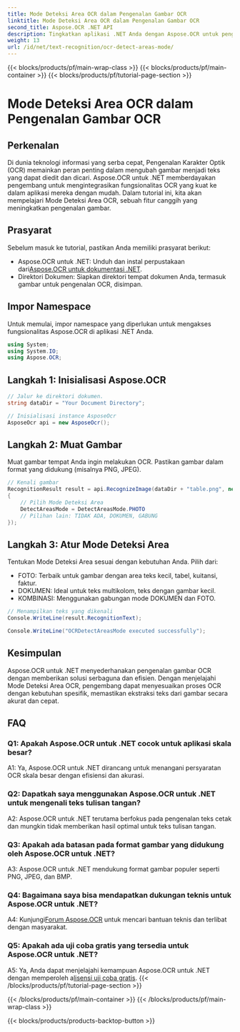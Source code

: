 ```yaml
---
title: Mode Deteksi Area OCR dalam Pengenalan Gambar OCR
linktitle: Mode Deteksi Area OCR dalam Pengenalan Gambar OCR
second_title: Aspose.OCR .NET API
description: Tingkatkan aplikasi .NET Anda dengan Aspose.OCR untuk pengenalan teks gambar yang efisien. Jelajahi Mode Deteksi Area OCR untuk hasil yang presisi.
weight: 13
url: /id/net/text-recognition/ocr-detect-areas-mode/
---
```


{{< blocks/products/pf/main-wrap-class >}}
{{< blocks/products/pf/main-container >}}
{{< blocks/products/pf/tutorial-page-section >}}

# Mode Deteksi Area OCR dalam Pengenalan Gambar OCR

## Perkenalan

Di dunia teknologi informasi yang serba cepat, Pengenalan Karakter Optik (OCR) memainkan peran penting dalam mengubah gambar menjadi teks yang dapat diedit dan dicari. Aspose.OCR untuk .NET memberdayakan pengembang untuk mengintegrasikan fungsionalitas OCR yang kuat ke dalam aplikasi mereka dengan mudah. Dalam tutorial ini, kita akan mempelajari Mode Deteksi Area OCR, sebuah fitur canggih yang meningkatkan pengenalan gambar.

## Prasyarat

Sebelum masuk ke tutorial, pastikan Anda memiliki prasyarat berikut:

-  Aspose.OCR untuk .NET: Unduh dan instal perpustakaan dari[Aspose.OCR untuk dokumentasi .NET](https://reference.aspose.com/ocr/net/).
- Direktori Dokumen: Siapkan direktori tempat dokumen Anda, termasuk gambar untuk pengenalan OCR, disimpan.

## Impor Namespace

Untuk memulai, impor namespace yang diperlukan untuk mengakses fungsionalitas Aspose.OCR di aplikasi .NET Anda.

```csharp
using System;
using System.IO;
using Aspose.OCR;
```

## Langkah 1: Inisialisasi Aspose.OCR

```csharp
// Jalur ke direktori dokumen.
string dataDir = "Your Document Directory";

// Inisialisasi instance AsposeOcr
AsposeOcr api = new AsposeOcr();
```

## Langkah 2: Muat Gambar

Muat gambar tempat Anda ingin melakukan OCR. Pastikan gambar dalam format yang didukung (misalnya PNG, JPEG).

```csharp
// Kenali gambar
RecognitionResult result = api.RecognizeImage(dataDir + "table.png", new RecognitionSettings
{
    // Pilih Mode Deteksi Area
    DetectAreasMode = DetectAreasMode.PHOTO
    // Pilihan lain: TIDAK ADA, DOKUMEN, GABUNG
});
```

## Langkah 3: Atur Mode Deteksi Area

Tentukan Mode Deteksi Area sesuai dengan kebutuhan Anda. Pilih dari:
- FOTO: Terbaik untuk gambar dengan area teks kecil, tabel, kuitansi, faktur.
- DOKUMEN: Ideal untuk teks multikolom, teks dengan gambar kecil.
- KOMBINASI: Menggunakan gabungan mode DOKUMEN dan FOTO.

```csharp
// Menampilkan teks yang dikenali
Console.WriteLine(result.RecognitionText);

Console.WriteLine("OCRDetectAreasMode executed successfully");
```

## Kesimpulan

Aspose.OCR untuk .NET menyederhanakan pengenalan gambar OCR dengan memberikan solusi serbaguna dan efisien. Dengan menjelajahi Mode Deteksi Area OCR, pengembang dapat menyesuaikan proses OCR dengan kebutuhan spesifik, memastikan ekstraksi teks dari gambar secara akurat dan cepat.

## FAQ

### Q1: Apakah Aspose.OCR untuk .NET cocok untuk aplikasi skala besar?

A1: Ya, Aspose.OCR untuk .NET dirancang untuk menangani persyaratan OCR skala besar dengan efisiensi dan akurasi.

### Q2: Dapatkah saya menggunakan Aspose.OCR untuk .NET untuk mengenali teks tulisan tangan?

A2: Aspose.OCR untuk .NET terutama berfokus pada pengenalan teks cetak dan mungkin tidak memberikan hasil optimal untuk teks tulisan tangan.

### Q3: Apakah ada batasan pada format gambar yang didukung oleh Aspose.OCR untuk .NET?

A3: Aspose.OCR untuk .NET mendukung format gambar populer seperti PNG, JPEG, dan BMP.

### Q4: Bagaimana saya bisa mendapatkan dukungan teknis untuk Aspose.OCR untuk .NET?

 A4: Kunjungi[Forum Aspose.OCR](https://forum.aspose.com/c/ocr/16) untuk mencari bantuan teknis dan terlibat dengan masyarakat.

### Q5: Apakah ada uji coba gratis yang tersedia untuk Aspose.OCR untuk .NET?

 A5: Ya, Anda dapat menjelajahi kemampuan Aspose.OCR untuk .NET dengan memperoleh a[lisensi uji coba gratis](https://releases.aspose.com/).
{{< /blocks/products/pf/tutorial-page-section >}}

{{< /blocks/products/pf/main-container >}}
{{< /blocks/products/pf/main-wrap-class >}}

{{< blocks/products/products-backtop-button >}}
